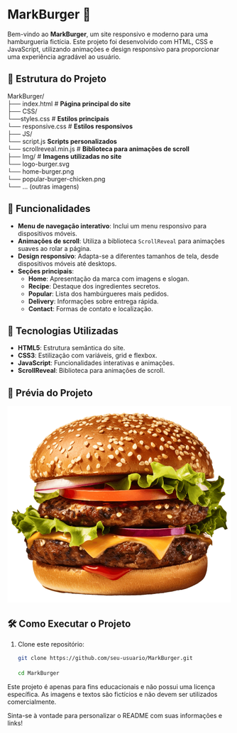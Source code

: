 # MarkBurger 🍔

Bem-vindo ao **MarkBurger**, um site responsivo e moderno para uma hamburgueria fictícia. Este projeto foi desenvolvido com HTML, CSS e JavaScript, utilizando animações e design responsivo para proporcionar uma experiência agradável ao usuário.

## 📂 Estrutura do Projeto

MarkBurger/<br> 
├── index.html  # **Página principal do site** <br>
              ├── CSS/ <br>
                └──styles.css # **Estilos principais** <br>
                └── responsive.css  # **Estilos responsivos** <br>
              ├── JS/<br> 
                └── script.js **Scripts personalizados** <br>
                └── scrollreveal.min.js  # **Biblioteca para animações de scroll** <br>
              ├── Img/  # **Imagens utilizadas no site** <br>
                └── logo-burger.svg <br>
                └── home-burger.png <br>
                └── popular-burger-chicken.png <br>
                └── ... (outras imagens) <br>



## 🌟 Funcionalidades

- **Menu de navegação interativo**: Inclui um menu responsivo para dispositivos móveis.
- **Animações de scroll**: Utiliza a biblioteca `ScrollReveal` para animações suaves ao rolar a página.
- **Design responsivo**: Adapta-se a diferentes tamanhos de tela, desde dispositivos móveis até desktops.
- **Seções principais**:
  - **Home**: Apresentação da marca com imagens e slogan.
  - **Recipe**: Destaque dos ingredientes secretos.
  - **Popular**: Lista dos hambúrgueres mais pedidos.
  - **Delivery**: Informações sobre entrega rápida.
  - **Contact**: Formas de contato e localização.

## 🚀 Tecnologias Utilizadas

- **HTML5**: Estrutura semântica do site.
- **CSS3**: Estilização com variáveis, grid e flexbox.
- **JavaScript**: Funcionalidades interativas e animações.
- **ScrollReveal**: Biblioteca para animações de scroll.

## 📸 Prévia do Projeto

![MarkBurger Preview](Img/home-burger.png)

## 🛠️ Como Executar o Projeto

1. Clone este repositório:
   ```bash
   git clone https://github.com/seu-usuario/MarkBurger.git

   cd MarkBurger

Este projeto é apenas para fins educacionais e não possui uma licença específica. As imagens e textos são fictícios e não devem ser utilizados comercialmente.


Sinta-se à vontade para personalizar o README com suas informações e links!
